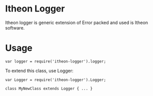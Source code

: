 Itheon Logger
============

Itheon logger is generic extension of Error packed and used is Itheon software.

Usage
=====

`var logger = require('itheon-logger').logger;`

To extend this class, use Logger:

`var Logger = require('itheon-logger').Logger;`

`class MyNewClass extends Logger { ... }`
